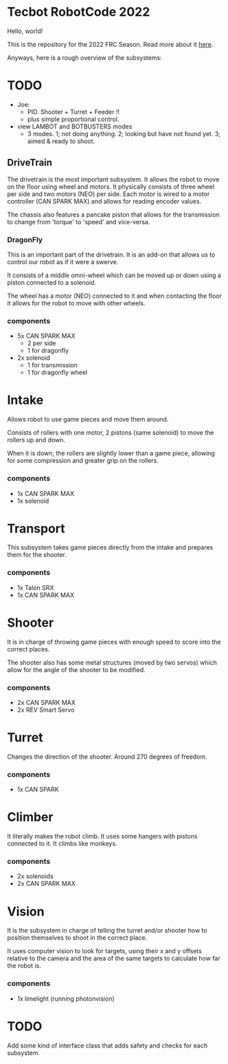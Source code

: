 # Tecbot RobotCode 2022

Hello, world!

This is the repository for the 2022 FRC Season.
Read more about it [here](https://www.firstinspires.org/robotics/frc/game-and-season).

Anyways, here is a rough overview of the subsystems:


# TODO 
- Joe:
  - PID. Shooter + Turret + Feeder !!
  - plus simple proportional control.
- view LAMBOT and BOTBUSTERS modes
  - 3 modes. 1; not doing anything. 2; looking but have not found yet. 3; aimed & ready to shoot.

## DriveTrain
The drivetrain is the most important subsystem. It
allows the robot to move on the floor using wheel and motors.
It physically consists of three wheel per side and two
motors (NEO) per side. Each motor is wired to a 
motor controller (CAN SPARK MAX) and allows for reading
encoder values.

The chassis also features a pancake piston that allows
for the transmission to change from 'torque' to 'speed'
and vice-versa.

### DragonFly
This is an important part of the drivetrain. It is an add-on
that allows us to control our robot as if it were a swerve.

It consists of a middle omni-wheel which can be moved up
or down using a piston connected to a solenoid.

The wheel has a motor (NEO) connected to it and when 
contacting the floor it allows for the robot to move with 
other wheels.

### components

- 5x CAN SPARK MAX
    - 2 per side
    - 1 for dragonfly
- 2x solenoid
    - 1 for transmission
    - 1 for dragonfly wheel

# Intake
Allows robot to use game pieces and move them around.

Consists of rollers with one motor, 2 pistons (same solenoid)
to move the rollers up and down. 

When it is down, the rollers are slightly lower than
a game piece, allowing for some compression and greater
grip on the rollers.

### components

- 1x CAN SPARK MAX
- 1x solenoid


# Transport
This subsystem takes game pieces directly from
the intake and prepares them for the shooter.

### components
- 1x Talon SRX
- 1x CAN SPARK MAX

# Shooter
It is in charge of throwing game pieces with enough
speed to score into the correct places.

The shooter also has some metal structures (moved by
two servos) which allow for the angle of the shooter
to be modified.

### components
- 2x CAN SPARK MAX
- 2x REV Smart Servo

# Turret
Changes the direction of the shooter. Around 270 degrees
of freedom.

### components
- 1x CAN SPARK 

# Climber
It literally makes the robot climb.
It uses some hangers with pistons connected to it.
It climbs like monkeys.

### components
- 2x solenoids
- 2x CAN SPARK MAX

# Vision
It is the subsystem in charge of telling the turret
and/or shooter how to position themselves to shoot
in the correct place.

It uses computer vision to look for targets, using
their x and y offsets relative to the camera and the area
of the same targets to calculate how far the robot is.

### components
- 1x limelight (running photonvision)

# TODO
Add some kind of interface class
that adds safety and checks for each subsystem.
